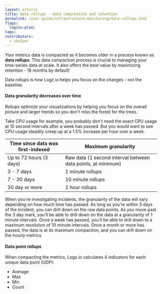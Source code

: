 ```yaml
---
layout: article
title: Data rollups - data compression and retention
permalink: /user-guide/infrastructure-monitoring/data-rollups.html
flags:
  logzio-plan:
tags:
contributors:
  - shalper
---
```


Your metrics data is compacted as it becomes older in a process known as **data rollups**. This data compaction process is crucial to managing your time-series data at scale. It also offers the best value by maximizing retention - 18 months by default!

Data rollups is how Logz.io helps you focus on the changes - not the baseline.


#### Data granularity decreases over time

Rollups optimize your visualizations by helping you focus on the
overall picture and larger trends so you don't miss the forest for the trees.

Take CPU usage for example, you probably don't need the exact CPU usage at
10 second intervals after a week has passed.
But you would want to see CPU usage steadily creep up at a 1.5% increase per hour over a week.

| Time since data was first-indexed          | Maximum granularity|
|-----------------------|--------------------------------------------|
| Up to 72 hours (3 days)| Raw data (1 second interval between data points, at minimum)|
| 3 - 7 days            | 1 minute rollups             |
| 7 - 30 days           | 10 minute rollups            |
| 30 day or more        | 1 hour rollups               |

When you're investigating incidents, the granularity of the data will vary depending on how much time has passed. As long as you're within 3 days of the incident, you can drill down on the raw data points. As you move past the 3 day mark, you'll be able to drill down on the data at a granularity of 1 minute intervals. Once a week has passed, you'll be able to drill down to a maximum resolution of 10 minute intervals. Once a month or more has passed, the data is at its maximum compaction, and you can drill down on the hourly metrics. 

#### Data point rollups

When compacting the metrics, Logz.io calculates 4 indicators for each unique data point (UDP):

* Average
* Max
* Min
* Count
